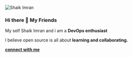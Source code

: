 ![Shaik Imran](https://user-images.githubusercontent.com/112551285/197788598-01ec1d31-9c1e-4d34-a337-8cccdfba114d.png)

### Hi there 👋 My Friends
My self Shaik Imran and i am a **DevOps enthusiast** 

I believe open source is all about **learning and collaborating.**

**[connect with me](https://twitter.com/Imranshaikdev)**  
